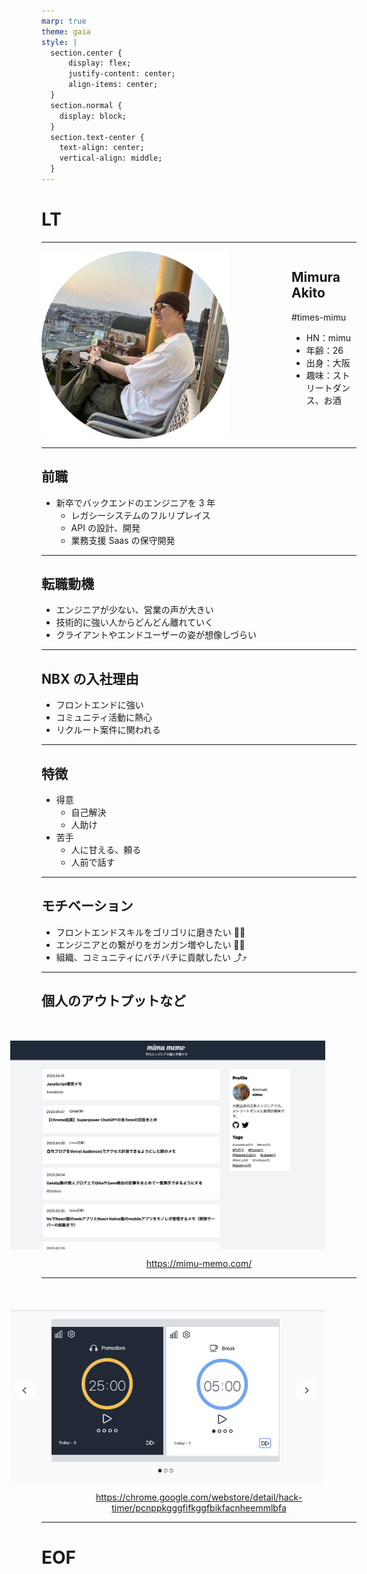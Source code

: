 ```yaml
---
marp: true
theme: gaia
style: |
  section.center {
      display: flex;
      justify-content: center;
      align-items: center;
  }
  section.normal {
    display: block;
  }
  section.text-center {
    text-align: center;
    vertical-align: middle;
  }
---
```


<!--
class: center invert
-->

# LT

---

<!-- class: normal invert -->

<div style="display:flex; gap: 100px;">
<img src="../../assets/img/icon.png" width="300" height="300">
<div>

## Mimura Akito

#times-mimu

- HN：mimu
- 年齢：26
- 出身：大阪
- 趣味：ストリートダンス、お酒

</div>
</div>

---

## 前職

- 新卒でバックエンドのエンジニアを 3 年
  - レガシーシステムのフルリプレイス
  - API の設計、開発
  - 業務支援 Saas の保守開発

---

## 転職動機

- エンジニアが少ない、営業の声が大きい
- 技術的に強い人からどんどん離れていく
- クライアントやエンドユーザーの姿が想像しづらい

---

## NBX の入社理由

- フロントエンドに強い
- コミュニティ活動に熱心
- リクルート案件に関われる

---

## 特徴

- 得意
  - 自己解決
  - 人助け
- 苦手
  - 人に甘える、頼る
  - 人前で話す

---

## モチベーション

- フロントエンドスキルをゴリゴリに磨きたい 💪💪
- エンジニアとの繋がりをガンガン増やしたい 👬👫
- 組織、コミュニティにバチバチに貢献したい ⤴⤴️

</div>

---

## 個人のアウトプットなど

<div style="display: flex; justify-content: center; align-items: center; margin-top: 50px; gap: 100px;">
<img src="img/mimu-memo.png" width="600" />

<div style="display: flex; flex-direction: column; gap: 50px;">
<img src="../../assets/img/gatsby.png" width="100" />
<img src="../../assets/img/react.png" width="100" />
</div>

</div>

<div style="text-align: center;">

https://mimu-memo.com/

</div>

---

<div style="display: flex; justify-content: center; align-items: center; margin-top: 50px; gap: 100px;">
<img src="img/hack-timer.png" width="600" />

<div style="display: flex; flex-direction: column; gap: 50px;">
<img src="../../assets/img/vite.png" width="100" />
<img src="../../assets/img/react.png" width="100" />
</div>

</div>

<div style="text-align: center;">

https://chrome.google.com/webstore/detail/hack-timer/pcnppkgggfifkggfbikfacnheemmlbfa

</div>

---

<!-- _class: center invert -->

# EOF
